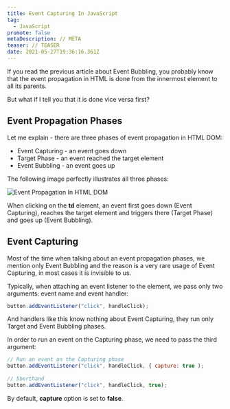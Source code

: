 ```yaml
---
title: Event Capturing In JavaScript
tag:
  - JavaScript
promote: false
metaDescription: // META
teaser: // TEASER
date: 2021-05-27T19:36:16.361Z
---
```

If you read the previous article about Event Bubbling, you probably know that the event propagation in HTML is done from the innermost element to all its parents.

But what if I tell you that it is done vice versa first?

## Event Propagation Phases

Let me explain - there are three phases of event propagation in HTML DOM:

* Event Capturing - an event goes down
* Target Phase - an event reached the target element
* Event Bubbling - an event goes up

The following image perfectly illustrates all three phases:

![Event Propagation In HTML DOM](/img/eventflow.png "Event Propagation In HTML DOM")

When clicking on the **td** element, an event first goes down (Event Capturing), reaches the target element and triggers there (Target Phase) and goes up (Event Bubbling).

## Event Capturing

Most of the time when talking about an event propagation phases, we mention only Event Bubbling and the reason is a very rare usage of Event Capturing, in most cases it is invisible to us.

Typically, when attaching an event listener to the element, we pass only two arguments: event name and event handler:

```javascript
button.addEventListener("click", handleClick);
```

And handlers like this know nothing about Event Capturing, they run only Target and Event Bubbling phases.

In order to run an event on the Capturing phase, we need to pass the third argument:

```javascript
// Run an event on the Capturing phase
button.addEventListener("click", handleClick, { capture: true );
                                               
// Shorthand
button.addEventListener("click", handleClick, true);


```

By default, **capture** option is set to **false**.